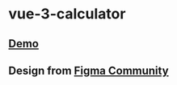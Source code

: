 # vue-3-calculator

## [Demo](https://gavrushuk.github.io/vue-3-calculator/)

## Design from [Figma Community](https://www.figma.com/community/)
